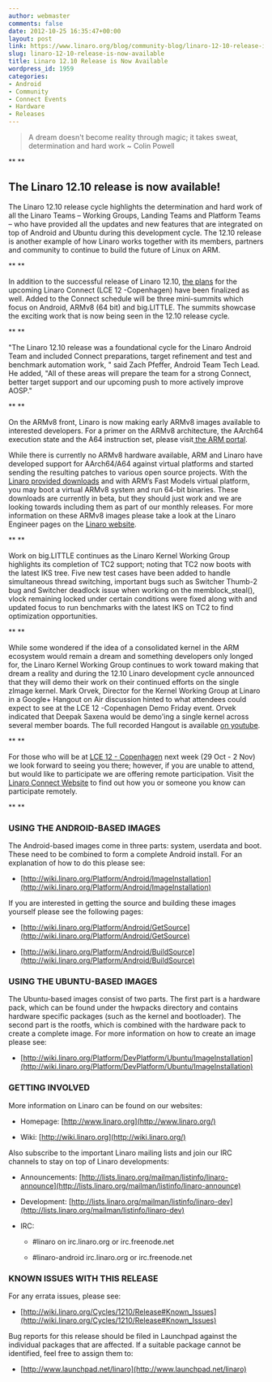 ```yaml
---
author: webmaster
comments: false
date: 2012-10-25 16:35:47+00:00
layout: post
link: https://www.linaro.org/blog/community-blog/linaro-12-10-release-is-now-available/
slug: linaro-12-10-release-is-now-available
title: Linaro 12.10 Release is Now Available
wordpress_id: 1959
categories:
- Android
- Community
- Connect Events
- Hardware
- Releases
---
```





<blockquote>A dream doesn't become reality through magic; it takes sweat, determination and hard work ~ Colin Powell</blockquote>







**
**




## The Linaro 12.10 release is now available!




The Linaro 12.10 release cycle highlights the determination and hard work of all the Linaro Teams – Working Groups, Landing Teams and Platform Teams – who have provided all the updates and new features that are integrated on top of Android and Ubuntu during this development cycle. The 12.10 release is another example of how Linaro works together with its members, partners and community to continue to build the future of Linux on ARM.




**
**




In addition to the successful release of Linaro 12.10, [the plans](http://connect.linaro.org/events/event/lce12-copenhagen/#schedule) for the upcoming Linaro Connect (LCE 12 -Copenhagen) have been finalized as well. Added to the Connect schedule will be three mini-summits which focus on Android, ARMv8 (64 bit) and big.LITTLE. The summits showcase the exciting work that is now being seen in the 12.10 release cycle.




**
**




"The Linaro 12.10 release was a foundational cycle for the Linaro Android Team and included Connect preparations, target refinement and test and benchmark automation work, " said Zach Pfeffer, Android Team Tech Lead. He added, "All of these areas will prepare the team for a strong Connect, better target support and our upcoming push to more actively improve AOSP."




**
**




On the ARMv8 front, Linaro is now making early ARMv8 images available to interested developers. For a primer on the ARMv8 architecture, the AArch64 execution state and the A64 instruction set, please visit[ the ARM portal](http://www.arm.com/products/processors/instruction-set-architectures/armv8-architecture.php).




While there is currently no ARMv8 hardware available, ARM and Linaro have developed support for AArch64/A64 against virtual platforms and started sending the resulting patches to various open source projects. With the [Linaro provided downloads](http://www.linaro.org/linaro-blog/2012/10/25/linaro-armv8-downloads-now-available/) and with ARM’s Fast Models virtual platform, you may boot a virtual ARMv8 system and run 64-bit binaries. These downloads are currently in beta, but they should just work and we are looking towards including them as part of our monthly releases. For more information on these ARMv8 images please take a look at the Linaro Engineer pages on the [Linaro website](http://www.linaro.org/engineering/armv8).




**
**




Work on big.LITTLE continues as the Linaro Kernel Working Group highlights its completion of TC2 support; noting that TC2 now boots with the latest IKS tree. Five new test cases have been added to handle simultaneous thread switching, important bugs such as Switcher Thumb-2 bug and Switcher deadlock issue when working on the memblock_steal(), vlock remaining locked under certain conditions were fixed along with and updated focus to run benchmarks with the latest IKS on TC2 to find optimization opportunities.




**
**




While some wondered if the idea of a consolidated kernel in the ARM ecosystem would remain a dream and something developers only longed for, the Linaro Kernel Working Group continues to work toward making that dream a reality and during the 12.10 Linaro development cycle announced that they will demo their work on their continued efforts on the single zImage kernel. Mark Orvek, Director for the Kernel Working Group at Linaro in a Google+ Hangout on Air discussion hinted to what attendees could expect to see at the LCE 12 -Copenhagen Demo Friday event. Orvek indicated that Deepak Saxena would be demo'ing a single kernel across several member boards. The full recorded Hangout is available [on youtube](http://youtu.be/t71JNNO6IDo).




**
**




For those who will be at [LCE 12 - Copenhagen](http://connect.linaro.org/events/event/lce12-copenhagen/) next week (29 Oct - 2 Nov) we look forward to seeing you there; however, if you are unable to attend, but would like to participate we are offering remote participation. Visit the [Linaro Connect Website](http://connect.linaro.org/events/lce-12-copenhagen-remote-participation/) to find out how you or someone you know can participate remotely.




**
**




### USING THE ANDROID-BASED IMAGES




The Android-based images come in three parts: system, userdata and boot. These need to be combined to form a complete Android install. For an explanation of how to do this please see:








	
  * [http://wiki.linaro.org/Platform/Android/ImageInstallation](http://wiki.linaro.org/Platform/Android/ImageInstallation)







If you are interested in getting the source and building these images yourself please see the following pages:








	
  * [http://wiki.linaro.org/Platform/Android/GetSource](http://wiki.linaro.org/Platform/Android/GetSource)

	
  * [http://wiki.linaro.org/Platform/Android/BuildSource](http://wiki.linaro.org/Platform/Android/BuildSource)







### USING THE UBUNTU-BASED IMAGES




The Ubuntu-based images consist of two parts. The first part is a hardware pack, which can be found under the hwpacks directory and contains hardware specific packages (such as the kernel and bootloader). The second part is the rootfs, which is combined with the hardware pack to create a complete image. For more information on how to create an image please see:








	
  * [http://wiki.linaro.org/Platform/DevPlatform/Ubuntu/ImageInstallation](http://wiki.linaro.org/Platform/DevPlatform/Ubuntu/ImageInstallation)







### GETTING INVOLVED




More information on Linaro can be found on our websites:








	
  * Homepage: [http://www.linaro.org](http://www.linaro.org/)

	
  * Wiki: [http://wiki.linaro.org](http://wiki.linaro.org/)







Also subscribe to the important Linaro mailing lists and join our IRC channels to stay on top of Linaro developments:








	
  * Announcements: [http://lists.linaro.org/mailman/listinfo/linaro-announce](http://lists.linaro.org/mailman/listinfo/linaro-announce)

	
  * Development: [http://lists.linaro.org/mailman/listinfo/linaro-dev](http://lists.linaro.org/mailman/listinfo/linaro-dev)

	
  * IRC:

	
    * #linaro on irc.linaro.org or irc.freenode.net

	
    * #linaro-android irc.linaro.org or irc.freenode.net










### KNOWN ISSUES WITH THIS RELEASE




For any errata issues, please see:








	
  * [http://wiki.linaro.org/Cycles/1210/Release#Known_Issues](http://wiki.linaro.org/Cycles/1210/Release#Known_Issues)







Bug reports for this release should be filed in Launchpad against the individual packages that are affected. If a suitable package cannot be identified, feel free to assign them to:








	
  * [http://www.launchpad.net/linaro](http://www.launchpad.net/linaro)



